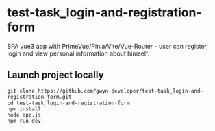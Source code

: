 # test-task_login-and-registration-form

SPA vue3 app with PrimeVue/Pinia/Vite/Vue-Router - user can register, login and view personal information about himself.<br/>

## Launch project locally
```
git clone https://github.com/gwyn-developer/test-task_login-and-registration-form.git
cd test-task_login-and-registration-form
npm install
node app.js
npm run dev
```